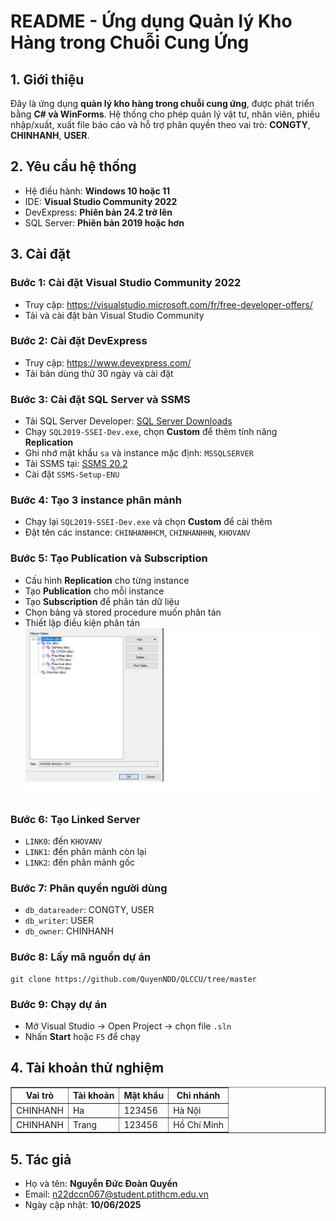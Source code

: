 <!DOCTYPE html>
<html lang="vi">
<head>
  <meta charset="UTF-8" />
  <meta name="viewport" content="width=device-width, initial-scale=1.0" />
</head>
<body>
  <h1>README - Ứng dụng Quản lý Kho Hàng trong Chuỗi Cung Ứng</h1>

  <h2>1. Giới thiệu</h2>
  <p>Đây là ứng dụng <strong>quản lý kho hàng trong chuỗi cung ứng</strong>, được phát triển bằng <strong>C# và WinForms</strong>. Hệ thống cho phép quản lý vật tư, nhân viên, phiếu nhập/xuất, xuất file báo cáo và hỗ trợ phân quyền theo vai trò: <strong>CONGTY</strong>, <strong>CHINHANH</strong>, <strong>USER</strong>.</p>

  <h2>2. Yêu cầu hệ thống</h2>
  <ul>
    <li>Hệ điều hành: <strong>Windows 10 hoặc 11</strong></li>
    <li>IDE: <strong>Visual Studio Community 2022</strong></li>
    <li>DevExpress: <strong>Phiên bản 24.2 trở lên</strong></li>
    <li>SQL Server: <strong>Phiên bản 2019 hoặc hơn</strong></li>
  </ul>

  <h2>3. Cài đặt</h2>

  <h3>Bước 1: Cài đặt Visual Studio Community 2022</h3>
  <ul>
    <li>Truy cập: <a href="https://visualstudio.microsoft.com/fr/free-developer-offers/">https://visualstudio.microsoft.com/fr/free-developer-offers/</a></li>
    <li>Tải và cài đặt bản Visual Studio Community</li>
  </ul>

  <h3>Bước 2: Cài đặt DevExpress</h3>
  <ul>
    <li>Truy cập: <a href="https://www.devexpress.com/">https://www.devexpress.com/</a></li>
    <li>Tải bản dùng thử 30 ngày và cài đặt</li>
  </ul>

  <h3>Bước 3: Cài đặt SQL Server và SSMS</h3>
  <ul>
    <li>Tải SQL Server Developer: <a href="https://www.microsoft.com/vi-vn/sql-server/sql-server-downloads">SQL Server Downloads</a></li>
    <li>Chạy <code>SQL2019-SSEI-Dev.exe</code>, chọn <strong>Custom</strong> để thêm tính năng <strong>Replication</strong></li>
    <li>Ghi nhớ mật khẩu <code>sa</code> và instance mặc định: <code>MSSQLSERVER</code></li>
    <li>Tải SSMS tại: <a href="https://learn.microsoft.com/en-us/ssms/release-notes-20#202">SSMS 20.2</a></li>
    <li>Cài đặt <code>SSMS-Setup-ENU</code></li>
  </ul>

  <h3>Bước 4: Tạo 3 instance phân mảnh</h3>
  <ul>
    <li>Chạy lại <code>SQL2019-SSEI-Dev.exe</code> và chọn <strong>Custom</strong> để cài thêm</li>
    <li>Đặt tên các instance: <code>CHINHANHHCM</code>, <code>CHINHANHHN</code>, <code>KHOVANV</code></li>
  </ul>

  <h3>Bước 5: Tạo Publication và Subscription</h3>
  <ul>
    <li>Cấu hình <strong>Replication</strong> cho từng instance</li>
    <li>Tạo <strong>Publication</strong> cho mỗi instance</li>
    <li>Tạo <strong>Subscription</strong> để phân tán dữ liệu</li>
    <li>Chọn bảng và stored procedure muốn phân tán</li>
    <li>Thiết lập điều kiện phân tán</li>
    <img src="image/Untitled.png" style="max-width: 100%; height: auto;"/>
  </ul>

  <h3>Bước 6: Tạo Linked Server</h3>
  <ul>
    <li><code>LINK0</code>: đến <code>KHOVANV</code></li>
    <li><code>LINK1</code>: đến phân mảnh còn lại</li>
    <li><code>LINK2</code>: đến phân mảnh gốc</li>
  </ul>

  <h3>Bước 7: Phân quyền người dùng</h3>
  <ul>
    <li><code>db_datareader</code>: CONGTY, USER</li>
    <li><code>db_writer</code>: USER</li>
    <li><code>db_owner</code>: CHINHANH</li>
  </ul>

  <h3>Bước 8: Lấy mã nguồn dự án</h3>
  <pre><code>git clone https://github.com/QuyenNDD/QLCCU/tree/master</code></pre>

  <h3>Bước 9: Chạy dự án</h3>
  <ul>
    <li>Mở Visual Studio → Open Project → chọn file <code>.sln</code></li>
    <li>Nhấn <strong>Start</strong> hoặc <code>F5</code> để chạy</li>
  </ul>

  <h2>4. Tài khoản thử nghiệm</h2>
  <table border="1" cellpadding="5">
    <thead>
      <tr>
        <th>Vai trò</th>
        <th>Tài khoản</th>
        <th>Mật khẩu</th>
        <th>Chi nhánh</th>
      </tr>
    </thead>
    <tbody>
      <tr><td>CHINHANH</td><td>Ha</td><td>123456</td><td>Hà Nội</td></tr>
      <tr><td>CHINHANH</td><td>Trang</td><td>123456</td><td>Hồ Chí Minh</td></tr>
    </tbody>
  </table>

  <h2>5. Tác giả</h2>
  <ul>
    <li>Họ và tên: <strong>Nguyễn Đức Đoàn Quyền</strong></li>
    <li>Email: <a href="mailto:n22dccn067@student.ptithcm.edu.vn">n22dccn067@student.ptithcm.edu.vn</a></li>
    <li>Ngày cập nhật: <strong>10/06/2025</strong></li>
  </ul>
</body>
</html>
